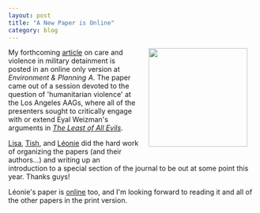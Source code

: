 ```yaml
---
layout: post
title: "A New Paper is Online"
category: blog
---
```



<a href="http://www.versobooks.com/books/532-the-least-of-all-possible-evils"><img src="http://versobooks-prod.s3.amazonaws.com/images/000001/656/9781844676477_Least_of_All_Possible_Evils-max_221-df00c1af7a28aa0a1ff0c94726a7a0e8.jpg" width="200" align="right" style="MARGIN: 20px; margin-top: 0px;"/></a>

My forthcoming [article](http://www.envplan.com/abstract.cgi?id=a140104p) on care and violence in military detainment is posted in an online only version at *Environment & Planning A*. The paper came out of a session devoted to the question of 'humanitarian violence' at the Los Angeles AAGs, where all of the presenters sought to critically engage with or extend Eyal Weizman's arguments in [*The Least of All Evils*](http://www.versobooks.com/books/532-the-least-of-all-possible-evils).

[Lisa](https://geography.osu.edu/people/bhungalia.1), [Tish](http://geography.dartmouth.edu/people/patricia-lopez), and [Léonie](http://www.mmg.mpg.de/departments/socio-cultural-diversity/scientific-staff/dr-leonie-newhouse/) did the hard work of organizing the papers (and their authors...) and writing up an introduction to a special section of the journal to be out at some point this year. Thanks guys!

Léonie's paper is [online](http://www.envplan.com/abstract.cgi?id=a140106p) too, and I'm looking forward to reading it and all of the other papers in the print version.
